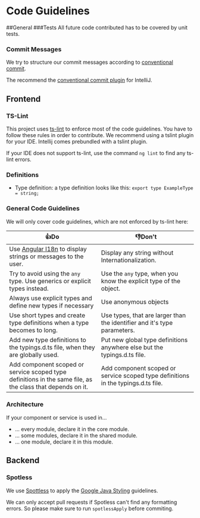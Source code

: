 # Code Guidelines
##General
###Tests
All future code contributed has to be covered by unit tests.

### Commit Messages
We try to structure our commit messages according to [conventional commit](https://www.conventionalcommits.org/en/v1.0.0/).

The recommend the [conventional commit plugin](https://plugins.jetbrains.com/plugin/13389-conventional-commit) for IntelliJ.

## Frontend
### TS-Lint
This project uses [ts-lint](https://palantir.github.io/tslint/) to enforce most of the code guidelines. You have to follow these rules in order to contribute.
We recommend using a tslint plugin for your IDE. Intellij comes prebundled with a tslint plugin.

If your IDE does not support ts-lint, use the command ``ng lint`` to find any ts-lint errors.

### Definitions

- Type definition: a type definition looks like this: ``export type ExampleType = string;``

### General Code Guidelines
We will only cover code guidelines, which are not enforced by ts-lint here:

| 👍Do | 👎Don't |
|----|-------|
|Use [Angular I18n](https://angular.io/guide/i18n) to display strings or messages to the user.               | Display any string without Internationalization.|
| Try to avoid using the ``any`` type. Use generics or explicit types instead.                               | Use the ``any`` type, when you know the explicit type of the object. |
| Always use explicit types and define new types if necessary                                                | Use anonymous objects |
| Use short types and create type definitions when a type becomes to long.                                   | Use types, that are larger than the identifier and it's type parameters. |
| Add new type definitions to the typings.d.ts file, when they are globally used.                            | Put new global type definitions anywhere else but the typings.d.ts file. |
| Add component scoped or service scoped type definitions in the same file, as the class that depends on it. | Add component scoped or service scoped type definitions in the typings.d.ts file. |

### Architecture
If your component or service is used in...
- ... every module, declare it in the core module.
- ... some modules, declare it in the shared module.
- ... one module, declare it in this module.

## Backend
### Spotless
We use [Spottless](https://github.com/diffplug/spotless/blob/master/plugin-gradle/README.md) to apply the [Google Java Styling](https://google.github.io/styleguide/javaguide.html) guidelines.

We can only accept pull requests if Spotless can't find any formatting errors. So please make sure to run ```spotlessApply``` before commiting.

